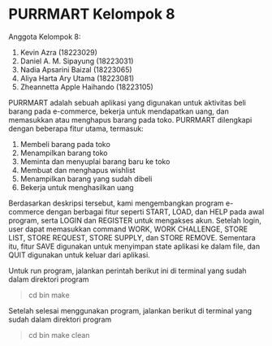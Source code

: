 # PURRMART Kelompok 8
Anggota Kelompok 8:
1. Kevin Azra (18223029)
2. Daniel A. M. Sipayung (18223031)
3. Nadia Apsarini Baizal (18223065)
4. Aliya Harta Ary Utama (18223081)
5. Zheannetta Apple Haihando (18223105)
   
PURRMART adalah sebuah aplikasi yang digunakan untuk aktivitas beli barang pada e-commerce, bekerja untuk mendapatkan uang, dan memasukkan atau menghapus barang pada toko. PURRMART dilengkapi dengan beberapa fitur utama, termasuk:
1. Membeli barang pada toko
2. Menampilkan barang toko
3. Meminta dan menyuplai barang baru ke toko
4. Membuat dan menghapus wishlist
5. Menampilkan barang yang sudah dibeli
6. Bekerja untuk menghasilkan uang

Berdasarkan deskripsi tersebut, kami mengembangkan program e-commerce dengan berbagai fitur seperti START, LOAD, dan HELP pada awal program, serta LOGIN dan REGISTER untuk mengakses akun. Setelah login, user dapat memasukkan command WORK, WORK CHALLENGE, STORE LIST, STORE REQUEST, STORE SUPPLY, dan STORE REMOVE. Sementara itu, fitur SAVE digunakan untuk menyimpan state aplikasi ke dalam file, dan QUIT digunakan untuk keluar dari aplikasi.

Untuk run program, jalankan perintah berikut ini di terminal yang sudah dalam direktori program
> cd bin
make

Setelah selesai menggunakan program, jalankan berikut di terminal yang sudah dalam direktori program
> cd bin
make clean
